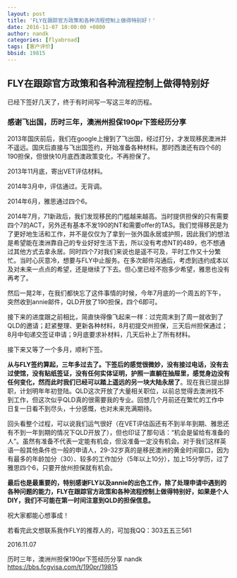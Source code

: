 ```yaml
---
layout: post
title: 'FLY在跟踪官方政策和各种流程控制上做得特别好！'
date: 2016-11-07 10:00:00 +0800
author: nandk
categories: [flyabroad]
tags: [客户评价]
bbsid: 19815
---
```


## FLY在跟踪官方政策和各种流程控制上做得特别好

已经下签好几天了，终于有时间写一写这三年的历程。

### 感谢飞出国，历时三年，澳洲州担保190pr下签经历分享

2013年国庆前后，我们在google上搜到了飞出国，经过打分，才发现移民澳洲并不遥远。国庆后直接与飞出国签约，开始准备各种材料。那时西澳还有四个6的190担保，但很快10月底西澳政策变化，不再担保了。

2013年11月底，寄出VET评估材料。

2014年3月中，评估通过。无背调。

2014年6月，雅思通过四个6。

2014年7月，71新政后，我们发现移民的门槛越来越高。当时提供担保的只有需要四个7的ACT，另外还有基本不发190的NT和需要offer的TAS。我们觉得移民是为了更好地生活和工作，并不是仅仅为了拿到一张外国永居或护照，因此我们的想法是希望能在澳洲靠自己的专业好好生活下去，所以没有考虑NT的489，也不想通过其他方式去拿永居。同时四个7对我们来说也是遥不可及，平时工作又十分繁忙。当时心灰意冷，想要与FLY中止服务。在多次邮件沟通后，考虑到违约成本以及对未来一点点的希望，还是继续了下去。但心里已经不抱多少希望，雅思也没有再考了。

然后一晃2年，在我们都快忘了这件事情的时候，今年7月底的一个周五的下午，突然收到annie邮件，QLD开放了190担保，四个6即可。

接下来的进度跟之前相比，简直快得像飞起来一样：过完周末到了周一就收到了QLD的邀请；赶紧整理、更新各种材料，8月初提交州担保，三天后州担保通过；8月中旬递交签证申请；9月底要求补材料，几天后补上了所有材料。

接下来又等了一个多月，顺利下签。

**从与FLY签约算起，三年多过去了。下签后的感觉很微妙，没有接过电话，没有去过使馆，没有贴纸签证，没有任何实体证明，护照一直躺在抽屉里，感觉身边没有任何变化，然而此时我们已经可以踏上遥远的另一块大陆永居了**。现在我已提出辞职，计划明年年初登陆。QLD这次开放了大量相关职位，以前总觉得去澳洲找不到工作，但这次似乎QLD真的很需要我的专业。回想几个月前还在繁忙的工作中日复一日看不到尽头，十分感慨，也对未来充满期待。

回头看整个过程，可以说我们运气很好（在VET评估函还有不到半年到期、雅思还有不到一年到期的情况下QLD开放了），但也印证了那句话：“机会是留给有准备的人”。虽然有准备不代表一定能有机会，但没准备一定没有机会。对于我们这样英语一般其他条件也一般的申请人，29-32岁真的是移民澳洲的黄金时间窗口，因为有最多的年龄加分（30）、较多的工作加分（5年以上10分），加上15分学历，过了雅思四个6，只要开放州担保就有机会。

**最后也是最重要的，特别感谢FLY以及annie的出色工作，除了处理申请中遇到的各种问题的能力，FLY在跟踪官方政策和各种流程控制上做得特别好，如果是个人DIY，我们不可能在第一时间注意到QLD的担保信息。**

祝大家都能心想事成！

若看完此文想联系我作FLY的推荐人的，可加我QQ：303五五三561

2016.11.07

历时三年，澳洲州担保190pr下签经历分享  nandk https://bbs.fcgvisa.com/t/190pr/19815